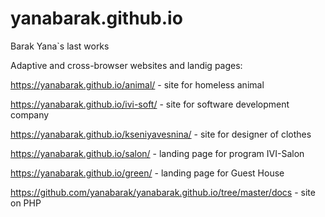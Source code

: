 # yanabarak.github.io
Barak Yana`s last works

  Adaptive and cross-browser websites and landig pages:
 
https://yanabarak.github.io/animal/ - site for homeless animal

https://yanabarak.github.io/ivi-soft/ - site for software development company

https://yanabarak.github.io/kseniyavesnina/ - site for designer of clothes

https://yanabarak.github.io/salon/ - landing page for program IVI-Salon

https://yanabarak.github.io/green/ - landing page for Guest House

https://github.com/yanabarak/yanabarak.github.io/tree/master/docs - site on PHP
